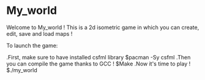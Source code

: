 # My_world

Welcome to My_world ! This is a 2d isometric game in which you can create, edit, save and load maps !

To launch the game:

.First, make sure to have installed csfml library
$pacman -Sy csfml
.Then you can compile the game thanks to GCC !
$Make
.Now it's time to play !
$./my_world
